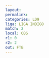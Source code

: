 ```yaml
---
layout: 
permalink: 
categories: LD9
liga: LIGA INDIGO
match: 2
local: OBS
r1: 0
r2: 2
out: FTB
---
```

